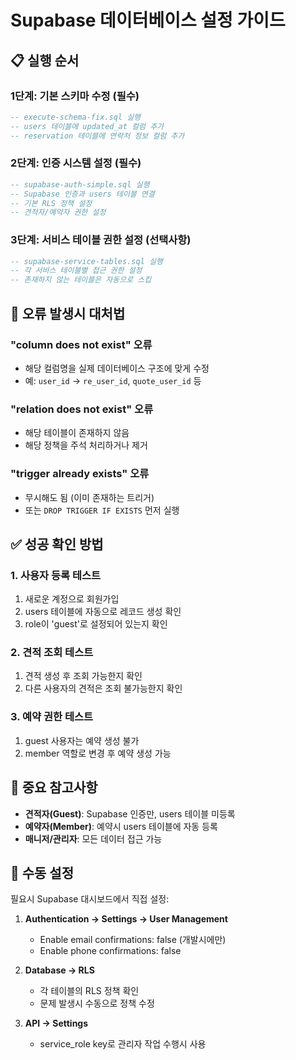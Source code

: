 # Supabase 데이터베이스 설정 가이드

## 📋 실행 순서

### 1단계: 기본 스키마 수정 (필수)
```sql
-- execute-schema-fix.sql 실행
-- users 테이블에 updated_at 컬럼 추가
-- reservation 테이블에 연락처 정보 컬럼 추가
```

### 2단계: 인증 시스템 설정 (필수)
```sql
-- supabase-auth-simple.sql 실행
-- Supabase 인증과 users 테이블 연결
-- 기본 RLS 정책 설정
-- 견적자/예약자 권한 설정
```

### 3단계: 서비스 테이블 권한 설정 (선택사항)
```sql
-- supabase-service-tables.sql 실행
-- 각 서비스 테이블별 접근 권한 설정
-- 존재하지 않는 테이블은 자동으로 스킵
```

## 🚨 오류 발생시 대처법

### "column does not exist" 오류
- 해당 컬럼명을 실제 데이터베이스 구조에 맞게 수정
- 예: `user_id` → `re_user_id`, `quote_user_id` 등

### "relation does not exist" 오류
- 해당 테이블이 존재하지 않음
- 해당 정책을 주석 처리하거나 제거

### "trigger already exists" 오류
- 무시해도 됨 (이미 존재하는 트리거)
- 또는 `DROP TRIGGER IF EXISTS` 먼저 실행

## ✅ 성공 확인 방법

### 1. 사용자 등록 테스트
1. 새로운 계정으로 회원가입
2. users 테이블에 자동으로 레코드 생성 확인
3. role이 'guest'로 설정되어 있는지 확인

### 2. 견적 조회 테스트
1. 견적 생성 후 조회 가능한지 확인
2. 다른 사용자의 견적은 조회 불가능한지 확인

### 3. 예약 권한 테스트
1. guest 사용자는 예약 생성 불가
2. member 역할로 변경 후 예약 생성 가능

## 📝 중요 참고사항

- **견적자(Guest)**: Supabase 인증만, users 테이블 미등록
- **예약자(Member)**: 예약시 users 테이블에 자동 등록
- **매니저/관리자**: 모든 데이터 접근 가능

## 🔧 수동 설정

필요시 Supabase 대시보드에서 직접 설정:

1. **Authentication → Settings → User Management**
   - Enable email confirmations: false (개발시에만)
   - Enable phone confirmations: false

2. **Database → RLS**
   - 각 테이블의 RLS 정책 확인
   - 문제 발생시 수동으로 정책 수정

3. **API → Settings**
   - service_role key로 관리자 작업 수행시 사용
